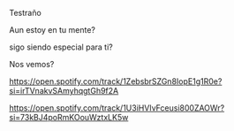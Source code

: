 Testraño 

Aun estoy en tu mente?

sigo siendo especial para ti?

Nos vemos?

https://open.spotify.com/track/1ZebsbrSZGn8IopE1g1R0e?si=irTVnakvSAmyhqgtGh9f2A

https://open.spotify.com/track/1U3iHVIvFceusi800ZAOWr?si=73kBJ4poRmKOouWztxLK5w
